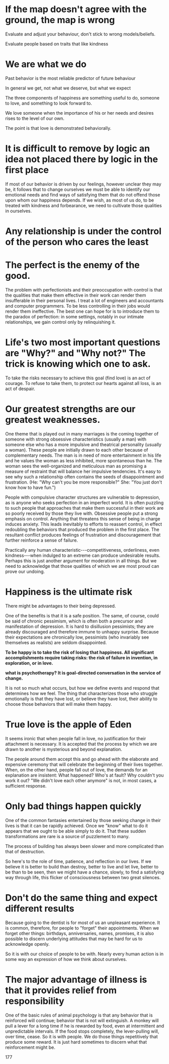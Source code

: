 If the map doesn't agree with the ground, the map is wrong
==========================================================

Evaluate and adjust your behaviour, don't stick to wrong models/beliefs.

Evaluate people based on traits that like kindness

We are what we do
=================

Past behavior is the most reliable predictor of future behaviour

In general we get, not what we deserve, but what we expect

The three components of happiness are something useful to do, someone to
love, and something to look forward to.

We love someone when the importance of his or her needs and desires
rises to the level of our own.

The point is that love is demonstrated behaviorally.

It is difficult to remove by logic an idea not placed there by logic in the first place
=======================================================================================

If most of our behavior is driven by our feelings, however unclear they
may be, it follows that to change ourselves we must be able to identify
our emotional needs and find ways of satisfying them that do not offend
those upon whom our happiness depends. If we wish, as most of us do, to
be treated with kindness and forbearance, we need to cultivate those
qualities in ourselves.

Any relationship is under the control of the person who cares the least
=======================================================================

The perfect is the enemy of the good.
=====================================

The problem with perfectionists and their preoccupation with control is
that the qualities that make them effective in their work can render
them insufferable in their personal lives. I treat a lot of engineers
and accountants and computer programmers. To be less controlling in
their jobs would render them ineffective. The best one can hope for is
to introduce them to the paradox of perfection: in some settings,
notably in our intimate relationships, we gain control only by
relinquishing it.

Life's two most important questions are "Why?" and "Why not?" The trick is knowing which one to ask.
====================================================================================================

To take the risks necessary to achieve this goal (find love) is an act
of courage. To refuse to take them, to protect our hearts against all
loss, is an act of despair.

Our greatest strengths are our greatest weaknesses.
===================================================

One theme that is played out in many marriages is the coming together of
someone with strong obsessive characteristics (usually a man) with
someone else who has a more impulsive and theatrical personality
(usually a woman). These people are initially drawn to each other
because of complementary needs. The man is in need of more entertainment
in his life and he values the woman as less inhibited, more spontaneous
than he. The woman sees the well-organized and meticulous man as
promising a measure of restraint that will balance her impulsive
tendencies. It's easy to see why such a relationship often contains the
seeds of disappointment and frustration. (He: "Why can't you be more
responsible?" She: "You just don't know how to have fun.")

People with compulsive character structures are vulnerable to
depression, as is anyone who seeks perfection in an imperfect world. It
is often puzzling to such people that approaches that make them
successful in their work are so poorly received by those they live with.
Obsessive people put a strong emphasis on control. Anything that
threatens this sense of being in charge induces anxiety. This leads
inevitably to efforts to reassert control, in effect redoubling the
behaviors that produced the problem in the first place. The resultant
conflict produces feelings of frustration and discouragement that
further reinforce a sense of failure.

Practically any human characteristic---competitiveness, orderliness,
even kindness---when indulged to an extreme can produce undesirable
results. Perhaps this is just another argument for moderation in all
things. But we need to acknowledge that those qualities of which we are
most proud can prove our undoing.

Happiness is the ultimate risk
==============================

There might be advantages to their being depressed.

One of the benefits is that it is a safe position. The same, of course,
could be said of chronic pessimism, which is often both a precursor and
manifestation of depression. It is hard to disillusion pessimists; they
are already discouraged and therefore immune to unhappy surprise.
Because their expectations are chronically low, pessimists (who
invariably see themselves as realists) are seldom disappointed.

**To be happy is to take the risk of losing that happiness. All
significant accomplishments require taking risks: the risk of failure in
invention, in exploration, or in love.**

**what is psychotherapy? It is goal-directed conversation in the service
of change.**

It is not so much what occurs, but how we define events and respond that
determines how we feel. The thing that characterizes those who struggle
emotionally is that they have lost, or believe they have lost, their
ability to choose those behaviors that will make them happy.

True love is the apple of Eden
==============================

It seems ironic that when people fall in love, no justification for
their attachment is necessary. It is accepted that the process by which
we are drawn to another is mysterious and beyond explanation.

The people around them accept this and go ahead with the elaborate and
expensive ceremony that will celebrate the beginning of their lives
together. When, on the other hand, people fall out of love, the demands
for an explanation are insistent: What happened? Who's at fault? Why
couldn't you work it out? "We didn't love each other anymore" is not, in
most cases, a sufficient response.

Only bad things happen quickly
==============================

One of the common fantasies entertained by those seeking change in their
lives is that it can be rapidly achieved. Once we "know" what to do it
appears that we ought to be able simply to do it. That these sudden
transformations are rare is a source of puzzlement to many.

The process of building has always been slower and more complicated than
that of destruction.

So here's to the role of time, patience, and reflection in our lives. If
we believe it is better to build than destroy, better to live and let
live, better to be than to be seen, then we might have a chance, slowly,
to find a satisfying way through life, this flicker of consciousness
between two great silences.

Don't do the same thing and expect different results
====================================================

Because going to the dentist is for most of us an unpleasant experience.
It is common, therefore, for people to "forget" their appointments. When
we forget other things: birthdays, anniversaries, names, promises, it is
also possible to discern underlying attitudes that may be hard for us to
acknowledge openly.

So it is with our choice of people to be with. Nearly every human action
is in some way an expression of how we think about ourselves.

The major advantage of illness is that it provides relief from responsibility 
==============================================================================

One of the basic rules of animal psychology is that any behavior that is
reinforced will continue; behavior that is not will extinguish. A monkey
will pull a lever for a long time if he is rewarded by food, even at
intermittent and unpredictable intervals. If the food stops completely,
the lever-pulling will, over time, cease. So it is with people. We do
those things repetitively that produce some reward. It is just hard
sometimes to discern what that reinforcement might be.

177

 
